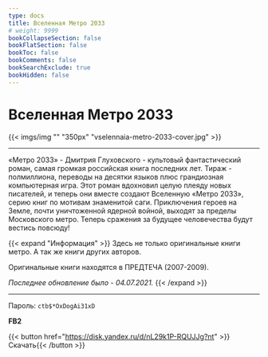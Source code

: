 ```yaml
---
type: docs
title: Вселенная Метро 2033
# weight: 9999
bookCollapseSection: false
bookFlatSection: false
bookToc: false
bookComments: false
bookSearchExclude: true
bookHidden: false
---
```


# Вселенная Метро 2033

{{< imgs/img "" "350px" "vselennaia-metro-2033-cover.jpg" >}}

---

«Метро 2033» - Дмитрия Глуховского - культовый фантастический роман, самая громкая российская книга последних лет. Тираж - полмиллиона, переводы на десятки языков плюс грандиозная компьютерная игра. Этот роман вдохновил целую плеяду новых писателей, и теперь они вместе создают Вселенную «Метро 2033», серию книг по мотивам знаменитой саги. Приключения героев на Земле, почти уничтоженной ядерной войной, выходят за пределы Московского метро. Теперь сражения за будущее человечества будут вестись повсюду!

{{< expand "Информация" >}}
Здесь не только оригинальные книги метро. А так же книги других авторов.

Оригинальные книги находятся в ПРЕДТЕЧА (2007-2009).

_Последнее обновление было - 04.07.2021._
{{< /expand >}}

---

Пароль: `ctb$*OxDogAi31xD`

**FB2**

{{< button href="https://disk.yandex.ru/d/nL29k1P-RQUJJg?nt" >}}Скачать{{< /button >}}
